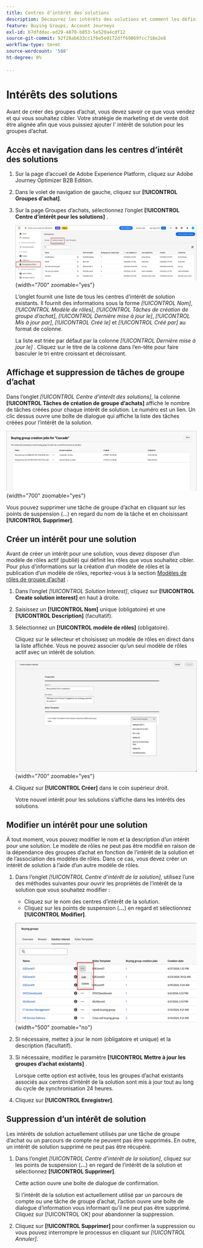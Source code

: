 ```yaml
---
title: Centres d’intérêt des solutions
description: Découvrez les intérêts des solutions et comment les définir pour les utiliser dans vos groupes d’achats.
feature: Buying Groups, Account Journeys
exl-id: b7dfddac-ed29-4870-b853-5e520a4cdf12
source-git-commit: 92f28ab633cc1f6e5e0172dff69869fcc718e2e8
workflow-type: tm+mt
source-wordcount: '588'
ht-degree: 0%

---
```


# Intérêts des solutions

Avant de créer des groupes d’achat, vous devez savoir ce que vous vendez et qui vous souhaitez cibler. Votre stratégie de marketing et de vente doit être alignée afin que vous puissiez ajouter l’ intérêt de solution pour les groupes d’achat.

## Accès et navigation dans les centres d’intérêt des solutions

1. Sur la page d’accueil de Adobe Experience Platform, cliquez sur Adobe Journey Optimizer B2B Edition.

1. Dans le volet de navigation de gauche, cliquez sur **[!UICONTROL Groupes d’achat]**.

1. Sur la page Groupes d’achats, sélectionnez l’onglet **[!UICONTROL Centre d’intérêt pour les solutions]** .

   ![ Onglet Centre d’intérêt](assets/solution-interest-tab.png){width="700" zoomable="yes"}

   L’onglet fournit une liste de tous les centres d’intérêt de solution existants. Il fournit des informations sous la forme _[!UICONTROL Nom]_, _[!UICONTROL Modèle de rôles]_, _[!UICONTROL Tâches de création de groupe d’achat]_, _[!UICONTROL Dernière mise à jour le]_, _[!UICONTROL Mis à jour par]_, _[!UICONTROL Créé le]_ et _[!UICONTROL Créé par]_ au format de colonne.

   La liste est triée par défaut par la colonne _[!UICONTROL Dernière mise à jour le]_ . Cliquez sur le titre de la colonne dans l’en-tête pour faire basculer le tri entre croissant et décroissant.

## Affichage et suppression de tâches de groupe d’achat

Dans l’onglet _[!UICONTROL Centre d’intérêt des solutions]_, la colonne **[!UICONTROL Tâches de création de groupe d’achats]** affiche le nombre de tâches créées pour chaque intérêt de solution. Le numéro est un lien. Un clic dessus ouvre une boîte de dialogue qui affiche la liste des tâches créées pour l’intérêt de la solution.

![ Tâches de groupe pour l’intérêt de la solution ](assets/buying-group-jobs-for-solution-interest.png){width="700" zoomable="yes"}

Vous pouvez supprimer une tâche de groupe d’achat en cliquant sur les points de suspension (...) en regard du nom de la tâche et en choisissant **[!UICONTROL Supprimer]**.

## Créer un intérêt pour une solution

Avant de créer un intérêt pour une solution, vous devez disposer d’un modèle de rôles actif (publié) qui définit les rôles que vous souhaitez cibler. Pour plus d’informations sur la création d’un modèle de rôles et la publication d’un modèle de rôles, reportez-vous à la section [Modèles de rôles de groupe d’achat](./buying-groups-role-templates.md) .

1. Dans l’onglet _[!UICONTROL Solution Interest]_, cliquez sur **[!UICONTROL Create solution interest]** en haut à droite.

1. Saisissez un **[!UICONTROL Nom]** unique (obligatoire) et une **[!UICONTROL Description]** (facultatif).

1. Sélectionnez un **[!UICONTROL modèle de rôles]** (obligatoire).

   Cliquez sur le sélecteur et choisissez un modèle de rôles en direct dans la liste affichée. Vous ne pouvez associer qu’un seul modèle de rôles actif avec un intérêt de solution.

   ![ Onglet Centre d’intérêt](assets/solution-interest-create.png){width="700" zoomable="yes"}

1. Cliquez sur **[!UICONTROL Créer]** dans le coin supérieur droit.

   Votre nouvel intérêt pour les solutions s’affiche dans les intérêts des solutions.

## Modifier un intérêt pour une solution

À tout moment, vous pouvez modifier le nom et la description d’un intérêt pour une solution. Le modèle de rôles ne peut pas être modifié en raison de la dépendance des groupes d’achat en fonction de l’intérêt de la solution et de l’association des modèles de rôles. Dans ce cas, vous devez créer un intérêt de solution à l’aide d’un autre modèle de rôles.

1. Dans l’onglet _[!UICONTROL Centre d’intérêt de la solution]_, utilisez l’une des méthodes suivantes pour ouvrir les propriétés de l’intérêt de la solution que vous souhaitez modifier :

   * Cliquez sur le nom des centres d’intérêt de la solution.
   * Cliquez sur les points de suspension (**...**) en regard et sélectionnez **[!UICONTROL Modifier]**.

   ![Plus de menu sur l’intérêt de la solution](assets/solution-interests-more-menu.png){width="500" zoomable="no"}

1. Si nécessaire, mettez à jour le nom (obligatoire et unique) et la description (facultatif).

1. Si nécessaire, modifiez le paramètre **[!UICONTROL Mettre à jour les groupes d’achat existants]** .

   Lorsque cette option est activée, tous les groupes d’achat existants associés aux centres d’intérêt de la solution sont mis à jour tout au long du cycle de synchronisation 24 heures.

1. Cliquez sur **[!UICONTROL Enregistrer]**.

## Suppression d’un intérêt de solution

Les intérêts de solution actuellement utilisés par une tâche de groupe d’achat ou un parcours de compte ne peuvent pas être supprimés. En outre, un intérêt de solution supprimé ne peut pas être récupéré.

1. Dans l’onglet _[!UICONTROL Centre d’intérêt de la solution]_, cliquez sur les points de suspension (**...**) en regard de l’intérêt de la solution et sélectionnez **[!UICONTROL Supprimer]**.

   Cette action ouvre une boîte de dialogue de confirmation.

   Si l’intérêt de la solution est actuellement utilisé par un parcours de compte ou une tâche de groupe d’achat, l’action ouvre une boîte de dialogue d’information vous informant qu’il ne peut pas être supprimé. Cliquez sur [!UICONTROL OK] pour abandonner la suppression.

1. Cliquez sur **[!UICONTROL Supprimer]** pour confirmer la suppression ou vous pouvez interrompre le processus en cliquant sur _[!UICONTROL Annuler]_.
